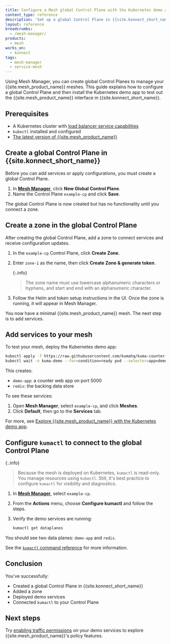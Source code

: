```yaml
---
title: Configure a Mesh global Control Plane with the Kubernetes demo app
content_type: reference
description: 'Set up a global Control Plane in {{site.konnect_short_name}}, add a zone, and deploy the Kubernetes demo app to test your {{site.mesh_product_name}} mesh.'
layout: reference
breadcrumbs:
  - /mesh-manager/
products:
  - mesh
works_on:
  - konnect
tags:
  - mesh-manager
  - service-mesh
---
```


Using Mesh Manager, you can create global Control Planes to manage your {{site.mesh_product_name}} meshes. This guide explains how to configure a global Control Plane and then install the Kubernetes demo app to test out the {{site.mesh_product_name}} interface in {{site.konnect_short_name}}.

## Prerequisites

* A Kubernetes cluster with [load balancer service capabilities](https://kubernetes.io/docs/concepts/services-networking/service/#loadbalancer)
* `kubectl` installed and configured
* [The latest version of {{site.mesh_product_name}}](/mesh/#install-kong-mesh)

## Create a global Control Plane in {{site.konnect_short_name}}

Before you can add services or apply configurations, you must create a global Control Plane.

1. In [**Mesh Manager**](https://cloud.konghq.com/mesh-manager), click **New Global Control Plane**.
1. Name the Control Plane `example-cp` and click **Save**.

The global Control Plane is now created but has no functionality until you connect a zone.

## Create a zone in the global Control Plane

After creating the global Control Plane, add a zone to connect services and receive configuration updates.

1. In the `example-cp` Control Plane, click **Create Zone**.
1. Enter `zone-1` as the name, then click **Create Zone & generate token**.

    {:.info}
    > The zone name must use lowercase alphanumeric characters or hyphens, and start and end with an alphanumeric character.

1. Follow the Helm and token setup instructions in the UI. Once the zone is running, it will appear in Mesh Manager.

You now have a minimal {{site.mesh_product_name}} mesh. The next step is to add services.

## Add services to your mesh

To test your mesh, deploy the Kubernetes demo app:

```bash
kubectl apply -f https://raw.githubusercontent.com/kumahq/kuma-counter-demo/master/demo.yaml
kubectl wait -n kuma-demo --for=condition=ready pod --selector=app=demo-app --timeout=90s
```

This creates:

* `demo-app`: a counter web app on port 5000
* `redis`: the backing data store

To see these services:

1. Open **Mesh Manager**, select `example-cp`, and click **Meshes**.
1. Click **Default**, then go to the **Services** tab.

For more, see [Explore {{site.mesh_product_name}} with the Kubernetes demo app](/mesh/kubernetes/).

## Configure `kumactl` to connect to the global Control Plane

{:.info}
> Because the mesh is deployed on Kubernetes, `kumactl` is read-only. You manage resources using `kubectl`. Still, it's best practice to configure `kumactl` for visibility and diagnostics.

1. In [**Mesh Manager**](https://cloud.konghq.com/mesh-manager), select `example-cp`.
1. From the **Actions** menu, choose **Configure kumactl** and follow the steps.
1. Verify the demo services are running:

   ```bash
   kumactl get dataplanes
   ```

You should see two data planes: `demo-app` and `redis`.

See the [`kumactl` command reference](/mesh/cli/#kumactl) for more information.

## Conclusion

You've successfully:

* Created a global Control Plane in {{site.konnect_short_name}}
* Added a zone
* Deployed demo services
* Connected `kumactl` to your Control Plane

## Next steps

Try [enabling traffic permissions](/mesh/policies/meshtrafficpermission/) on your demo services to explore {{site.mesh_product_name}}'s policy features.
